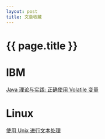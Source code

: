 ```yaml
---
layout: post
title: 文章收藏
---
```

{{ page.title }}
================
# IBM

[Java 理论与实践: 正确使用 Volatile 变量](http://www.ibm.com/developerworks/cn/java/j-jtp06197.html)

# Linux

[使用 Unix 进行文本处理](http://www.jianshu.com/p/66a310f1d333)